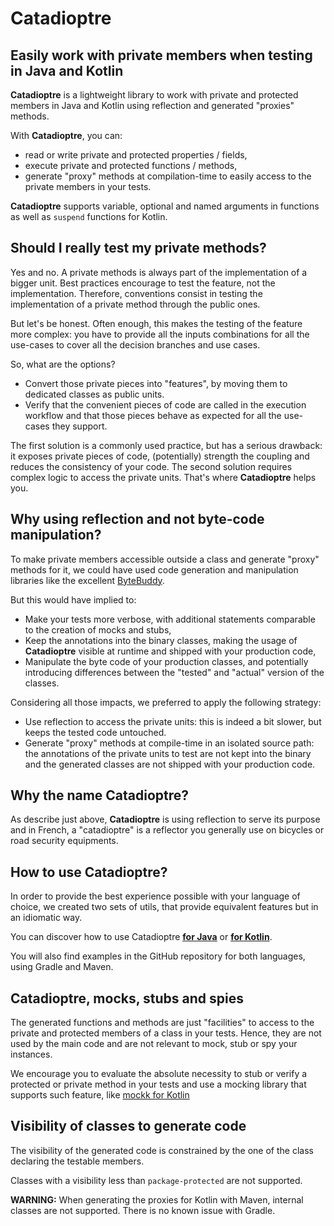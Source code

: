 # Catadioptre

## Easily work with private members when testing in Java and Kotlin

**Catadioptre** is a lightweight library to work with private and protected members in Java and Kotlin using reflection and
generated "proxies" methods.

With **Catadioptre**, you can:
* read or write private and protected properties / fields,
* execute private and protected functions / methods,
* generate "proxy" methods at compilation-time to easily access to the private members in your tests.

**Catadioptre** supports variable, optional and named arguments in functions as well as `suspend` functions for Kotlin.

## Should I really test my private methods?

Yes and no. A private methods is always part of the implementation of a bigger unit. Best practices encourage to test the feature, not the implementation. Therefore, conventions consist in testing the implementation of a private method through the public ones. 

But let's be honest. Often enough, this makes the testing of the feature more complex: you have to provide all the inputs combinations 
for all the use-cases to cover all the decision branches and use cases.

So, what are the options?
* Convert those private pieces into "features", by moving them to dedicated classes as public units.
* Verify that the convenient pieces of code are called in the execution workflow and that those pieces behave as expected for all the use-cases they support.

The first solution is a commonly used practice, but has a serious drawback: it exposes private pieces of code, (potentially) strength the coupling and reduces the consistency of your code.
The second solution requires complex logic to access the private units. That's where **Catadioptre** helps you.

## Why using reflection and not byte-code manipulation?

To make private members accessible outside a class and generate "proxy" methods for it, we could have used code generation and manipulation libraries like the excellent [ByteBuddy](https://bytebuddy.net/).

But this would have implied to:
* Make your tests more verbose, with additional statements comparable to the creation of mocks and stubs,
* Keep the annotations into the binary classes, making the usage of **Catadioptre** visible at runtime and shipped with your production code,
* Manipulate the byte code of your production classes, and potentially introducing differences between the "tested" and "actual" version of the classes.

Considering all those impacts, we preferred to apply the following strategy:
* Use reflection to access the private units: this is indeed a bit slower, but keeps the tested code untouched.
* Generate "proxy" methods at compile-time in an isolated source path: the annotations of the private units to test are not kept into the binary and the generated classes are not shipped with your production code.

## Why the name Catadioptre?

As describe just above, **Catadioptre** is using reflection to serve its purpose and in French, a "catadioptre" is a reflector you generally use on bicycles or road security equipments.

## How to use Catadioptre?

In order to provide the best experience possible with your language of choice, we created two sets of utils, that
provide equivalent features but in an idiomatic way.

You can discover how to use Catadioptre **[for Java](./java.md)** or **[for Kotlin](./kotlin.md)**.

You will also find examples in the GitHub repository for both languages, using Gradle and Maven.

## Catadioptre, mocks, stubs and spies

The generated functions and methods are just "facilities" to access to the private and protected members of a class in your tests.
Hence, they are not used by the main code and are not relevant to mock, stub or spy your instances.

We encourage you to evaluate the absolute necessity to stub or verify a protected or private method in your tests and use
a mocking library that supports such feature, like [mockk for Kotlin](https://mockk.io/)

## Visibility of classes to generate code

The visibility of the generated code is constrained by the one of the class declaring the testable members.

Classes with a visibility less than `package-protected` are not supported.

**WARNING:** When generating the proxies for Kotlin with Maven, internal classes are not supported. There is no known issue with Gradle.
